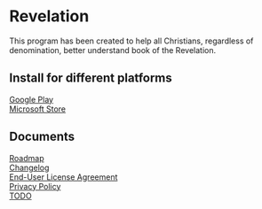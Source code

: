 # Revelation
This program has been created to help all Christians, regardless of denomination, better understand book of the Revelation.

## Install for different platforms

[Google Play](https://play.google.com/store/apps/details?id=ai11.link.revelation)  
[Microsoft Store]()  

## Documents

[Roadmap](./_docs/ROADMAP.md)  
[Changelog](./CHANGELOG.md)  
[End-User License Agreement](./LICENSE)  
[Privacy Policy](./PrivacyPolicy.md)  
[TODO](./_docs/TODO.md)  